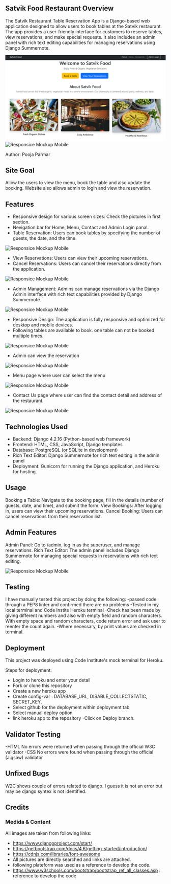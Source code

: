 ## Satvik Food Restaurant Overview 

The Satvik Restaurant Table Reservation App is a Django-based web application designed to allow users to book tables at the Satvik restaurant. The app provides a user-friendly interface for customers to reserve tables, view reservations, and make special requests. It also includes an admin panel with rich text editing capabilities for managing reservations using Django Summernote.

![Responsice Mockup Desktop](https://github.com/pooja-par/satvik_food/blob/main/satvik/static/satvik/images/bigscreen.png)
![Responsice Mockup Mobile](https://github.com/pooja-par/satvik_food/satvik/static/satvik/images/smallscreen.png)

Author: Pooja Parmar

## Site Goal

Allow the users to view the menu, book the table and also update the booking. Website also allows admin to login and view the reservation. 

## Features

- Responsive design for various screen sizes: Check the pictures in first section.
- Nevigation bar for Home, Menu, Contact and Admin Login panal.
- Table Reservation: Users can book tables by specifying the number of guests, the date, and the time.

![Responsice Mockup Mobile](https://github.com/pooja-par/satvik_food/satvik/static/satvik/images/tablereserve.png)

- View Reservations: Users can view their upcoming reservations.
- Cancel Reservations: Users can cancel their reservations directly from the application.

![Responsice Mockup Mobile](https://github.com/pooja-par/satvik_food/satvik/static/satvik/images/viewreserve.png)

- Admin Management: Admins can manage reservations via the Django Admin interface with rich text capabilities provided by Django Summernote.

![Responsice Mockup Mobile](https://github.com/pooja-par/satvik_food/satvik/static/satvik/images/djangohome.png)

- Responsive Design: The application is fully responsive and optimized for desktop and mobile devices.
- Following tables are available to book. one table can not be booked multiple times. 

![Responsice Mockup Mobile](https://github.com/pooja-par/satvik_food/satvik/static/satvik/images/tables.png)

- Admin can view the reservation

![Responsice Mockup Mobile](https://github.com/pooja-par/satvik_food/satvik/static/satvik/images/reservations.png)

- Menu page where user can select the menu

![Responsice Mockup Mobile](https://github.com/pooja-par/satvik_food/satvik/static/satvik/images/menu.png)

- Contact Us page where user can find the contact detail and address of the restaurant.

![Responsice Mockup Mobile](https://github.com/pooja-par/satvik_food/satvik/static/satvik/images/contact.png)


## Technologies Used

- Backend: Django 4.2.16 (Python-based web framework)
- Frontend: HTML, CSS, JavaScript, Django templates
- Database: PostgreSQL (or SQLite in development)
- Rich Text Editor: Django Summernote for rich text editing in the admin panel
- Deployment: Gunicorn for running the Django application, and Heroku for hosting

## Usage 

Booking a Table: Navigate to the booking page, fill in the details (number of guests, date, and time), and submit the form.
View Bookings: After logging in, users can view their upcoming reservations.
Cancel Booking: Users can cancel reservations from their reservation list.

## Admin Features
Admin Panel: Go to /admin, log in as the superuser, and manage reservations.
Rich Text Editor: The admin panel includes Django Summernote for managing special requests in reservations with rich text editing.

![Responsice Mockup Mobile](https://github.com/pooja-par/satvik_food/satvik/static/satvik/images/output.png)

## Testing

I have manually tested this project by doing the following: -passed code through a PEP8 linter and confirmed there are no problems -Tested in my local terminal and Code Instite Heroku terminal -Check has been made by giving different numbers and also with empty field and random characters. With empty space and random characters, code return error and ask user to reenter the count again. -Where necessary, by print values are checked in terminal.

## Deployment
This project was deployed using Code Institute's mock terminal for Heroku.

Steps for deployment: 
- Login to heroku and enter your detail
- Fork or clone this repository
- Create a new heroku app
- Create config-var : DATABASE_URL, DISABLE_COLLECTSTATIC, SECRET_KEY,
- Select github for the deployment within deployment tab
- Select manual deploy option
- link heroku app to the repository -Click on Deploy branch.

## Validator Testing
-HTML
No errors were returned when passing through the official W3C validator
-CSS
No errors were found when passing through the official (Jigsaw) validator

## Unfixed Bugs

W2C shows couple of errors related to django. I guess it is not an error but may be django syntex is not identified. 

## Credits

### Medida & Content
All images are taken from following links:
- <https://www.djangoproject.com/start/>
- <https://getbootstrap.com/docs/4.6/getting-started/introduction/>
- <https://cdnjs.com/libraries/font-awesome>
- All pictures are directly searched and links are attached. 
- following plateform was used as a reference to develop the code.
- <https://www.w3schools.com/bootstrap/bootstrap_ref_all_classes.asp> : reference to develop the code





